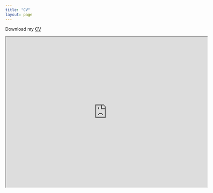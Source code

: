 ```yaml
---
title: "CV"
layout: page
---
```


Download my [CV](https://drive.google.com/file/d/1ozOkjjmGgBEcdHR6j0ESj7YyPbjGX1mh/view?usp=share_link)

<iframe src="https://drive.google.com/file/d/1ozOkjjmGgBEcdHR6j0ESj7YyPbjGX1mh/preview" width="640" height="480" allow="autoplay"></iframe>
